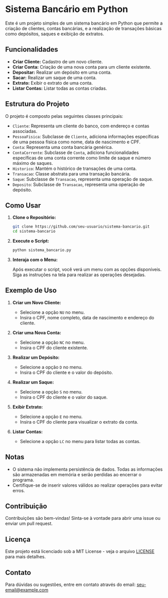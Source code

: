# Sistema Bancário em Python

Este é um projeto simples de um sistema bancário em Python que permite a criação de clientes, contas bancárias, e a realização de transações básicas como depósitos, saques e exibição de extratos.

## Funcionalidades

- **Criar Cliente:** Cadastro de um novo cliente.
- **Criar Conta:** Criação de uma nova conta para um cliente existente.
- **Depositar:** Realizar um depósito em uma conta.
- **Sacar:** Realizar um saque de uma conta.
- **Extrato:** Exibir o extrato de uma conta.
- **Listar Contas:** Listar todas as contas criadas.

## Estrutura do Projeto

O projeto é composto pelas seguintes classes principais:

- `Cliente`: Representa um cliente do banco, com endereço e contas associadas.
- `PessoaFisica`: Subclasse de `Cliente`, adiciona informações específicas de uma pessoa física como nome, data de nascimento e CPF.
- `Conta`: Representa uma conta bancária genérica.
- `ContaCorrente`: Subclasse de `Conta`, adiciona funcionalidades específicas de uma conta corrente como limite de saque e número máximo de saques.
- `Historico`: Mantém o histórico de transações de uma conta.
- `Transacao`: Classe abstrata para uma transação bancária.
- `Saque`: Subclasse de `Transacao`, representa uma operação de saque.
- `Deposito`: Subclasse de `Transacao`, representa uma operação de depósito.

## Como Usar

1. **Clone o Repositório:**
    ```bash
    git clone https://github.com/seu-usuario/sistema-bancario.git
    cd sistema-bancario
    ```

2. **Execute o Script:**

    ```bash
    python sistema_bancario.py
    ```

3. **Interaja com o Menu:**

    Após executar o script, você verá um menu com as opções disponíveis. Siga as instruções na tela para realizar as operações desejadas.

## Exemplo de Uso

1. **Criar um Novo Cliente:**

    - Selecione a opção `NU` no menu.
    - Insira o CPF, nome completo, data de nascimento e endereço do cliente.

2. **Criar uma Nova Conta:**

    - Selecione a opção `NC` no menu.
    - Insira o CPF do cliente existente.

3. **Realizar um Depósito:**

    - Selecione a opção `D` no menu.
    - Insira o CPF do cliente e o valor do depósito.

4. **Realizar um Saque:**

    - Selecione a opção `S` no menu.
    - Insira o CPF do cliente e o valor do saque.

5. **Exibir Extrato:**

    - Selecione a opção `E` no menu.
    - Insira o CPF do cliente para visualizar o extrato da conta.

6. **Listar Contas:**

    - Selecione a opção `LC` no menu para listar todas as contas.

## Notas

- O sistema não implementa persistência de dados. Todas as informações são armazenadas em memória e serão perdidas ao encerrar o programa.
- Certifique-se de inserir valores válidos ao realizar operações para evitar erros.

## Contribuição

Contribuições são bem-vindas! Sinta-se à vontade para abrir uma issue ou enviar um pull request.

## Licença

Este projeto está licenciado sob a MIT License - veja o arquivo [LICENSE](LICENSE) para mais detalhes.

## Contato

Para dúvidas ou sugestões, entre em contato através do email: seu-email@example.com